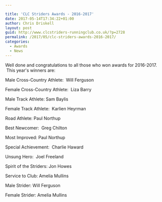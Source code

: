 ```yaml
---

title: 'CLC Striders Awards - 2016-2017'
date: 2017-05-14T17:34:22+01:00
author: Chris Driskell
layout: post
guid: http://www.clcstriders-runningclub.co.uk/?p=2728
permalink: /2017/05/clc-striders-awards-2016-2017/
categories:
  - Awards
  - News
---
```

Well done and congratulations to all those who won awards for 2016-2017.  This year's winners are:

Male Cross-Country Athlete:  Will Ferguson

Female Cross-Country Athlete:  Liza Barry

Male Track Athlete: Sam Baylis

Female Track Athlete:  Karlien Heyrman

Road Athlete: Paul Northup

Best Newcomer:  Greg Chilton

Most Improved: Paul Northup

Special Achievement:  Charlie Haward

Unsung Hero:  Joel Freeland

Spirit of the Striders: Jon Howes

Service to Club: Amelia Mullins

Male Strider: Will Ferguson

Female Strider: Amelia Mullins